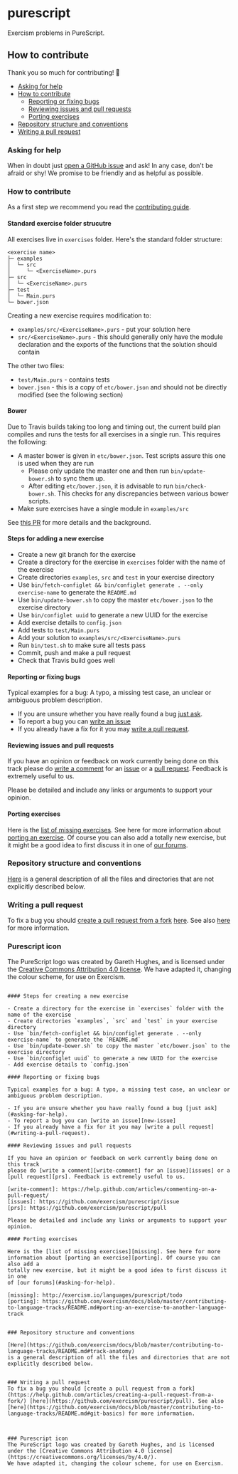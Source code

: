 # purescript

Exercism problems in PureScript.

## How to contribute

Thank you so much for contributing! :tada:

- [Asking for help](#asking-for-help)
- [How to contribute](#how-to-contribute)
  * [Reporting or fixing bugs](#reporting-or-fixing-bugs)
  * [Reviewing issues and pull requests](#reviewing-issues-and-pull)
  * [Porting exercises](#porting-exercises)
- [Repository structure and conventions](#repository-structure-and-conventions)
- [Writing a pull request](#writing-a-pull-request)


### Asking for help

When in doubt just [open a GitHub issue][new-issue] and ask! In any case,
don't be afraid or shy! We promise to be friendly and as helpful as possible.

[new-issue]: https://github.com/exercism/purescript/issues/new


### How to contribute

As a first step we recommend you read the [contributing guide][cont-guide].

[cont-guide]: https://github.com/exercism/docs/blob/master/contributing-to-language-tracks/README.md

#### Standard exercise folder strucutre

All exercises live in `exercises` folder. Here's the standard folder structure:

```
<exercise name>
├─ examples
│  └─ src
│     └─ <ExerciseName>.purs
├─ src
│  └─ <ExerciseName>.purs
├─ test
│  └─ Main.purs
└─ bower.json
```

Creating a new exercise requires modification to:

- `examples/src/<ExerciseName>.purs` - put your solution here
- `src/<ExerciseName>.purs` - this should generally only have the module declaration and the exports of the functions that the solution should contain

The other two files:

- `test/Main.purs` - contains tests
- `bower.json` - this is a copy of `etc/bower.json` and should not be directly modified (see the following section)

#### Bower

Due to Travis builds taking too long and timing out, the current build plan compiles and runs the tests for all exercises in a single run. This requires the following:

- A master bower is given in `etc/bower.json`. Test scripts assure this one is used when they are run
  * Please only update the master one and then run `bin/update-bower.sh` to sync them up. 
  * After editing `etc/bower.json`, it is advisable to run `bin/check-bower.sh`. This checks for any discrepancies between various bower scripts.
- Make sure exercises have a single module in `examples/src`

See [this PR](https://github.com/exercism/purescript/pull/71) for more details and the background.

#### Steps for adding a new exercise

- Create a new git branch for the exercise
- Create a directory for the exercise in `exercises` folder with the name of the exercise
- Create directories `examples`, `src` and `test` in your exercise directory
- Use `bin/fetch-configlet && bin/configlet generate . --only exercise-name` to generate the `README.md`
- Use `bin/update-bower.sh` to copy the master `etc/bower.json` to the exercise directory
- Use `bin/configlet uuid` to generate a new UUID for the exercise
- Add exercise details to `config.json`
- Add tests to `test/Main.purs`
- Add your solution to `examples/src/<ExerciseName>.purs`
- Run `bin/test.sh` to make sure all tests pass
- Commit, push and make a pull request
- Check that Travis build goes well

#### Reporting or fixing bugs

Typical examples for a bug: A typo, a missing test case, an unclear or
ambiguous problem description.

- If you are unsure whether you have really found a bug [just ask](#asking-for-help).
- To report a bug you can [write an issue][new-issue]
- If you already have a fix for it you may [write a pull request](#writing-a-pull-request).

#### Reviewing issues and pull requests

If you have an opinion or feedback on work currently being done on this track
please do [write a comment][write-comment] for an [issue][issues] or a
[pull request][prs]. Feedback is extremely useful to us.

[write-comment]: https://help.github.com/articles/commenting-on-a-pull-request/
[issues]: https://github.com/exercism/purescript/issue
[prs]: https://github.com/exercism/purescript/pull

Please be detailed and include any links or arguments to support your
opinion.

#### Porting exercises

Here is the [list of missing exercises][missing]. See here for more
information about [porting an exercise][porting]. Of course you can also add a
totally new exercise, but it might be a good idea to first discuss it in one
of [our forums](#asking-for-help).

[missing]: http://exercism.io/languages/purescript/todo
[porting]: https://github.com/exercism/docs/blob/master/contributing-to-language-tracks/README.md#porting-an-exercise-to-another-language-track


### Repository structure and conventions

[Here](https://github.com/exercism/docs/blob/master/contributing-to-language-tracks/README.md#track-anatomy)
is a general description of all the files and directories that are not
explicitly described below.


### Writing a pull request
To fix a bug you should [create a pull request from a fork](https://help.github.com/articles/creating-a-pull-request-from-a-fork/) [here](https://github.com/exercism/purescript/pull). See also [here](https://github.com/exercism/docs/blob/master/contributing-to-language-tracks/README.md#git-basics) for more information.



### Purescript icon
The PureScript logo was created by Gareth Hughes, and is licensed under the [Creative Commons Attribution 4.0 license](https://creativecommons.org/licenses/by/4.0/).
We have adapted it, changing the colour scheme, for use on Exercism.


```

#### Steps for creating a new exercise

- Create a directory for the exercise in `exercises` folder with the name of the exercise
- Create directories `examples`, `src` and `test` in your exercise directory
- Use `bin/fetch-configlet && bin/configlet generate . --only exercise-name` to generate the `README.md`
- Use `bin/update-bower.sh` to copy the master `etc/bower.json` to the exercise directory
- Use `bin/configlet uuid` to generate a new UUID for the exercise
- Add exercise details to `config.json`

#### Reporting or fixing bugs

Typical examples for a bug: A typo, a missing test case, an unclear or
ambiguous problem description.

- If you are unsure whether you have really found a bug [just ask](#asking-for-help).
- To report a bug you can [write an issue][new-issue]
- If you already have a fix for it you may [write a pull request](#writing-a-pull-request).

#### Reviewing issues and pull requests

If you have an opinion or feedback on work currently being done on this track
please do [write a comment][write-comment] for an [issue][issues] or a
[pull request][prs]. Feedback is extremely useful to us.

[write-comment]: https://help.github.com/articles/commenting-on-a-pull-request/
[issues]: https://github.com/exercism/purescript/issue
[prs]: https://github.com/exercism/purescript/pull

Please be detailed and include any links or arguments to support your
opinion.

#### Porting exercises

Here is the [list of missing exercises][missing]. See here for more
information about [porting an exercise][porting]. Of course you can also add a
totally new exercise, but it might be a good idea to first discuss it in one
of [our forums](#asking-for-help).

[missing]: http://exercism.io/languages/purescript/todo
[porting]: https://github.com/exercism/docs/blob/master/contributing-to-language-tracks/README.md#porting-an-exercise-to-another-language-track


### Repository structure and conventions

[Here](https://github.com/exercism/docs/blob/master/contributing-to-language-tracks/README.md#track-anatomy)
is a general description of all the files and directories that are not
explicitly described below.


### Writing a pull request
To fix a bug you should [create a pull request from a fork](https://help.github.com/articles/creating-a-pull-request-from-a-fork/) [here](https://github.com/exercism/purescript/pull). See also [here](https://github.com/exercism/docs/blob/master/contributing-to-language-tracks/README.md#git-basics) for more information.



### Purescript icon
The PureScript logo was created by Gareth Hughes, and is licensed under the [Creative Commons Attribution 4.0 license](https://creativecommons.org/licenses/by/4.0/).
We have adapted it, changing the colour scheme, for use on Exercism.
